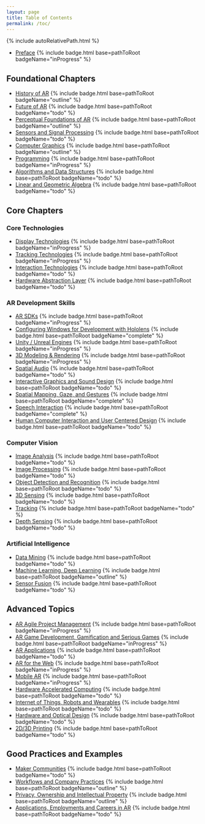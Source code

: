 ```yaml
---
layout: page
title: Table of Contents
permalink: /toc/
---
```


{% include autoRelativePath.html %}

- [Preface](/ar-for-eu-book/chapter/preface/) {% include badge.html base=pathToRoot badgeName="inProgress" %}

## Foundational Chapters

- [History of AR](/ar-for-eu-book/chapter/historyar/) {% include badge.html base=pathToRoot badgeName="outline" %}
- [Future of AR](/ar-for-eu-book/chapter/futurear/) {% include badge.html base=pathToRoot badgeName="todo" %}
- [Perceptual Foundations of AR](/ar-for-eu-book/chapter/perceptionar/) {% include badge.html base=pathToRoot badgeName="outline" %}
- [Sensors and Signal Processing](/ar-for-eu-book/chapter/sensors/) {% include badge.html base=pathToRoot badgeName="todo" %}
- [Computer Graphics](/ar-for-eu-book/chapter/cg/) {% include badge.html base=pathToRoot badgeName="outline" %}
- [Programming](/ar-for-eu-book/chapter/prog/) {% include badge.html base=pathToRoot badgeName="inProgress" %}
- [Algorithms and Data Structures](/ar-for-eu-book/chapter/ads/) {% include badge.html base=pathToRoot badgeName="todo" %}
- [Linear and Geometric Algebra](/ar-for-eu-book/chapter/math/) {% include badge.html base=pathToRoot badgeName="todo" %}

## Core Chapters

### Core Technologies
- [Display Technologies](/ar-for-eu-book/chapter/displaytech/) {% include badge.html base=pathToRoot badgeName="inProgress" %}
- [Tracking Technologies](/ar-for-eu-book/chapter/tracking/) {% include badge.html base=pathToRoot badgeName="inProgress" %}
- [Interaction Technologies](/ar-for-eu-book/chapter/interaction/) {% include badge.html base=pathToRoot badgeName="todo" %}
- [Hardware Abstraction Layer](/ar-for-eu-book/chapter/hal/) {% include badge.html base=pathToRoot badgeName="todo" %}

### AR Development Skills

- [AR SDKs](/ar-for-eu-book/chapter/arsdk/) {% include badge.html base=pathToRoot badgeName="inProgress" %}
- [Configuring Windows for Development with Hololens](/ar-for-eu-book/chapter/holotoolkit/) {% include badge.html base=pathToRoot badgeName="complete" %}
- [Unity / Unreal Engines](/ar-for-eu-book/chapter/engines/) {% include badge.html base=pathToRoot badgeName="inProgress" %}
- [3D Modeling & Rendering](/ar-for-eu-book/chapter/modeling/) {% include badge.html base=pathToRoot badgeName="inProgress" %}
- [Spatial Audio](/ar-for-eu-book/chapter/spatialaudio/) {% include badge.html base=pathToRoot badgeName="todo" %}
- [Interactive Graphics and Sound Design](/ar-for-eu-book/chapter/intdesign/) {% include badge.html base=pathToRoot badgeName="todo" %}
- [Spatial Mapping, Gaze, and Gestures](/ar-for-eu-book/chapter/spatialMapping/) {% include badge.html base=pathToRoot badgeName="complete" %}
- [Speech Interaction](/ar-for-eu-book/chapter/speech/) {% include badge.html base=pathToRoot badgeName="complete" %}
- [Human Computer Interaction and User Centered Design](/ar-for-eu-book/chapter/hci/) {% include badge.html base=pathToRoot badgeName="todo" %}

### Computer Vision

- [Image Analysis](/ar-for-eu-book/chapter/imageanalysis/) {% include badge.html base=pathToRoot badgeName="todo" %}
- [Image Processing](/ar-for-eu-book/chapter/imageproc/) {% include badge.html base=pathToRoot badgeName="todo" %}
- [Object Detection and Recognition](/ar-for-eu-book/chapter/odr/) {% include badge.html base=pathToRoot badgeName="todo" %}
- [3D Sensing](/ar-for-eu-book/chapter/3Dsensing/) {% include badge.html base=pathToRoot badgeName="todo" %}
- [Tracking](/ar-for-eu-book/chapter/otracking/) {% include badge.html base=pathToRoot badgeName="todo" %}
- [Depth Sensing](/ar-for-eu-book/chapter/depthsensing/) {% include badge.html base=pathToRoot badgeName="todo" %}

### Artificial Intelligence

- [Data Mining](/ar-for-eu-book/chapter/dm/) {% include badge.html base=pathToRoot badgeName="todo" %}
- [Machine Learning, Deep Learning](/ar-for-eu-book/chapter/ml/) {% include badge.html base=pathToRoot badgeName="outline" %}
- [Sensor Fusion](/ar-for-eu-book/chapter/sf/) {% include badge.html base=pathToRoot badgeName="todo" %}

## Advanced Topics

- [AR Agile Project Management](/ar-for-eu-book/chapter/apm/) {% include badge.html base=pathToRoot badgeName="inProgress" %}
- [AR Game Development, Gamification and Serious Games](/ar-for-eu-book/chapter/game/) {% include badge.html base=pathToRoot badgeName="inProgress" %}
- [AR Applications](/ar-for-eu-book/chapter/apps/) {% include badge.html base=pathToRoot badgeName="todo" %}
- [AR for the Web](/ar-for-eu-book/chapter/web/) {% include badge.html base=pathToRoot badgeName="inProgress" %}
- [Mobile AR](/ar-for-eu-book/chapter/mobile/) {% include badge.html base=pathToRoot badgeName="inProgress" %}
- [Hardware Accelerated Computing](/ar-for-eu-book/chapter/hac/) {% include badge.html base=pathToRoot badgeName="todo" %}
- [Internet of Things, Robots and Wearables](/ar-for-eu-book/chapter/iot/) {% include badge.html base=pathToRoot badgeName="todo" %}
- [Hardware and Optical Design](/ar-for-eu-book/chapter/hardware/) {% include badge.html base=pathToRoot badgeName="todo" %}
- [2D/3D Printing](/ar-for-eu-book/chapter/printing/) {% include badge.html base=pathToRoot badgeName="todo" %}

## Good Practices and Examples

- [Maker Communities](/ar-for-eu-book/chapter/maker/) {% include badge.html base=pathToRoot badgeName="todo" %}
- [Workflows and Company Practices](/ar-for-eu-book/chapter/workflows/) {% include badge.html base=pathToRoot badgeName="outline" %}
- [Privacy, Ownership and Intellectual Property](/ar-for-eu-book/chapter/privacy/) {% include badge.html base=pathToRoot badgeName="outline" %}
- [Applications, Employments and Careers in AR](/ar-for-eu-book/chapter/careers/) {% include badge.html base=pathToRoot badgeName="todo" %}


<!--
<div class="trigger">
<ul class="post-list">
  {% for my_page in site.pages %}
    {% if my_page.title %}
      {% if my_page.categories == 'chapter' %}
      <li>
      <a class="page-link" href="{{ my_page.url | prepend: site.baseurl }}">{{ my_page.title }}</a>
      </li>
      {% endif %}
    {% endif %}
  {% endfor %}
</ul>
</div>
-->
